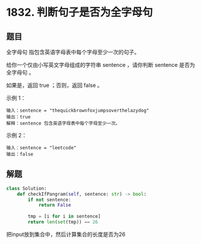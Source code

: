 # 1832. 判断句子是否为全字母句

## 题目

全字母句 指包含英语字母表中每个字母至少一次的句子。

给你一个仅由小写英文字母组成的字符串 sentence ，请你判断 sentence 是否为 全字母句 。

如果是，返回 true ；否则，返回 false 。

示例 1：

```
输入：sentence = "thequickbrownfoxjumpsoverthelazydog"
输出：true
解释：sentence 包含英语字母表中每个字母至少一次。
```

示例 2：

```
输入：sentence = "leetcode"
输出：false
```

## 解题

```python
class Solution:
    def checkIfPangram(self, sentence: str) -> bool:
        if not sentence:
            return False
        
        tmp = [i for i in sentence]
        return len(set(tmp)) == 26
```

把input放到集合中，然后计算集合的长度是否为26

